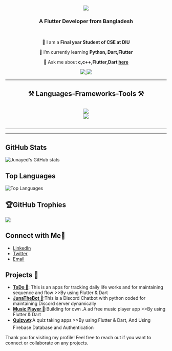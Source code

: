 ﻿

<h1 align="center">
    <img src="https://readme-typing-svg.herokuapp.com/?font=Righteous&size=35&center=true&vCenter=true&width=500&height=70&duration=4000&lines=Hi+There!+👋;+I'm+Junayed+Ahamed!;" />
</h1>

<h3 align="center">A Flutter Developer from Bangladesh</h3>

<br/>

<div align="center">
 
 🔭 I am a **Final year Student of CSE at DIU**
 
 🌱 I’m currently learning **Python, Dart,Flutter**

💬 Ask me about **c,c++,Flutter,Dart [here](https://github.com/junayedahamed)**



 </div>
 
<div align="center"> 
  <a href="mailto:junayedahamed.dev@gmail.com">
    <img src="https://img.shields.io/badge/Gmail-333333?style=for-the-badge&logo=gmail&logoColor=red" />
  </a>
  <a href="https://www.linkedin.com/in/junayed-ahamed-561256252" target="_blank">
    <img src="https://img.shields.io/badge/LinkedIn-0077B5?style=for-the-badge&logo=linkedin&logoColor=white"  />
  </a>
  
</div>

 <hr/>
 
<h2 align="center">⚒️ Languages-Frameworks-Tools ⚒️</h2>
<br/>
<div align="center">
    <img src="https://skillicons.dev/icons?i=flutter,vscode,github,figma,git" /><br>
    <img src="https://skillicons.dev/icons?i=python,c,java,cpp,dart" /><br>
</div>

<br/>
<hr/>



<hr/>

## GitHub Stats

![Junayed's GitHub stats](https://github-readme-stats.vercel.app/api?username=junayedahamed&show_icons=true&theme=tokyonight&dark)

## Top Languages

![Top Languages](https://github-readme-stats.vercel.app/api/top-langs/?username=junayedahamed&layout=compact&langs_count=8&theme=tokyonight&dark)



## 🏆GitHub Trophies
![](https://github-trophies.vercel.app/?username=junayedahamed&theme=radical&no-frame=false&no-bg=false&margin-w=4)



## Connect with Me🤝

- [LinkedIn](https://www.linkedin.com/in/junayedahamed)
- [Twitter](https://twitter.com/junayedahamed)
- [Email](mailto:junayedahamed.dev@gmail.com)



## Projects 📕

- **[ToDo 📃](https://github.com/junayedahamed/TODO-App)**: This is an apps for tracking daily life works and for maintaining sequence and flow  >>By using Flutter & Dart
- **[JunaTheBot 🤖](https://github.com/junayedahamed/Juna_the_bot_Discord)**:This is a Discord Chatbot with python coded for maintaining Discord server dynamically 
- **[Music Player 🎵](https://github.com/junayedahamed/music)**:Building for own .A ad free music player app >>By using Flutter & Dart
- **[Quizy✍️](https://github.com/junayedahamed/quizy)**:A quiz taking apps >>By using Flutter & Dart, And Using Firebase Database and Authentication



Thank you for visiting my profile! Feel free to reach out if you want to connect or collaborate on any projects.
